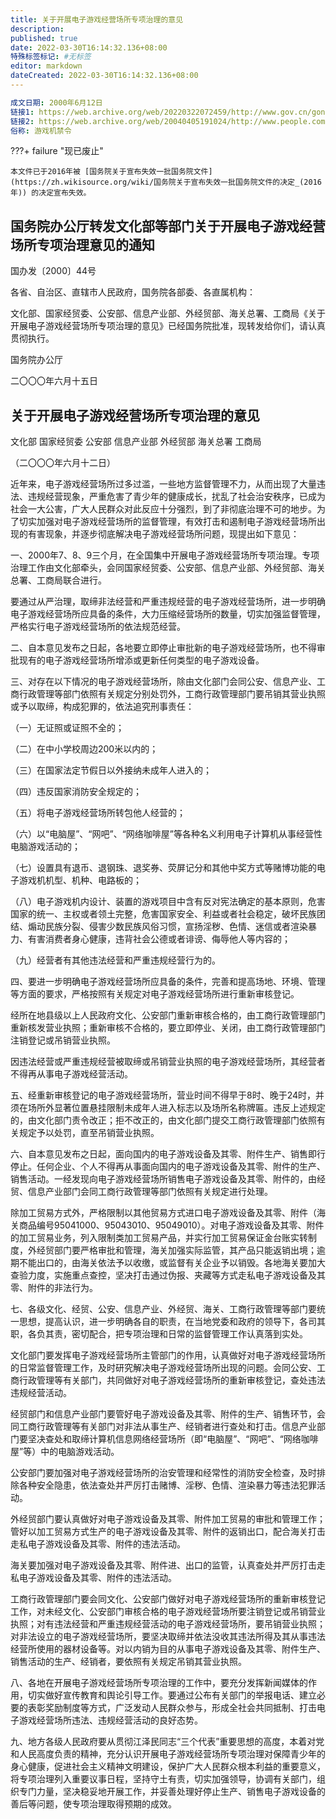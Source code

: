```yaml
---
title: 关于开展电子游戏经营场所专项治理的意见
description:
published: true
date: 2022-03-30T16:14:32.136+08:00
特殊标签标记: #无标签
editor: markdown
dateCreated: 2022-03-30T16:14:32.136+08:00
---
```


```YAML
成文日期: 2000年6月12日
链接1: https://web.archive.org/web/20220322072459/http://www.gov.cn/gongbao/content/2000/content_60240.htm
链接2: https://web.archive.org/web/20040405191024/http://www.people.com.cn/GB/channel1/10/20000630/124651.html
俗称: 游戏机禁令
```

???+ failure "现已废止"

    本文件已于2016年被 [国务院关于宣布失效一批国务院文件](https://zh.wikisource.org/wiki/国务院关于宣布失效一批国务院文件的决定_(2016年)) 的决定宣布失效。

## 国务院办公厅转发文化部等部门关于开展电子游戏经营场所专项治理意见的通知

国办发〔2000〕44号

各省、自治区、直辖市人民政府，国务院各部委、各直属机构：

文化部、国家经贸委、公安部、信息产业部、外经贸部、海关总署、工商局《关于开展电子游戏经营场所专项治理的意见》已经国务院批准，现转发给你们，请认真贯彻执行。

国务院办公厅

二〇〇〇年六月十五日

## 关于开展电子游戏经营场所专项治理的意见

文化部 国家经贸委 公安部 信息产业部 外经贸部 海关总署 工商局

（二〇〇〇年六月十二日）

近年来，电子游戏经营场所过多过滥，一些地方监督管理不力，从而出现了大量违法、违规经营现象，严重危害了青少年的健康成长，扰乱了社会治安秩序，已成为社会一大公害，广大人民群众对此反应十分强烈，到了非彻底治理不可的地步。为了切实加强对电子游戏经营场所的监督管理，有效打击和遏制电子游戏经营场所出现的有害现象，并逐步彻底解决电子游戏经营场所问题，现提出如下意见：

一、2000年7、8、9三个月，在全国集中开展电子游戏经营场所专项治理。专项治理工作由文化部牵头，会同国家经贸委、公安部、信息产业部、外经贸部、海关总署、工商局联合进行。

要通过从严治理，取缔非法经营和严重违规经营的电子游戏经营场所，进一步明确电子游戏经营场所应具备的条件，大力压缩经营场所的数量，切实加强监督管理，严格实行电子游戏经营场所的依法规范经营。

二、自本意见发布之日起，各地要立即停止审批新的电子游戏经营场所，也不得审批现有的电子游戏经营场所增添或更新任何类型的电子游戏设备。

三、对存在以下情况的电子游戏经营场所，除由文化部门会同公安、信息产业、工商行政管理等部门依照有关规定分别处罚外，工商行政管理部门要吊销其营业执照或予以取缔，构成犯罪的，依法追究刑事责任：

（一）无证照或证照不全的；

（二）在中小学校周边200米以内的；

（三）在国家法定节假日以外接纳未成年人进入的；

（四）违反国家消防安全规定的；

（五）将电子游戏经营场所转包他人经营的；

（六）以“电脑屋”、“网吧”、“网络咖啡屋”等各种名义利用电子计算机从事经营性电脑游戏活动的；

（七）设置具有退币、退钢珠、退奖券、荧屏记分和其他中奖方式等赌博功能的电子游戏机机型、机种、电路板的；

（八）电子游戏机内设计、装置的游戏项目中含有反对宪法确定的基本原则，危害国家的统一、主权或者领土完整，危害国家安全、利益或者社会稳定，破坏民族团结、煽动民族分裂、侵害少数民族风俗习惯，宣扬淫秽、色情、迷信或者渲染暴力、有害消费者身心健康，违背社会公德或者诽谤、侮辱他人等内容的；

（九）经营者有其他违法经营和严重违规经营行为的。

四、要进一步明确电子游戏经营场所应具备的条件，完善和提高场地、环境、管理等方面的要求，严格按照有关规定对电子游戏经营场所进行重新审核登记。

经所在地县级以上人民政府文化、公安部门重新审核合格的，由工商行政管理部门重新核发营业执照；重新审核不合格的，要立即停业、关闭，由工商行政管理部门注销登记或吊销营业执照。

因违法经营或严重违规经营被取缔或吊销营业执照的电子游戏经营场所，其经营者不得再从事电子游戏经营活动。

五、经重新审核登记的电子游戏经营场所，营业时间不得早于8时、晚于24时，并须在场所外显著位置悬挂限制未成年人进入标志以及场所名称牌匾。违反上述规定的，由文化部门责令改正；拒不改正的，由文化部门提交工商行政管理部门依照有关规定予以处罚，直至吊销营业执照。

六、自本意见发布之日起，面向国内的电子游戏设备及其零、附件生产、销售即行停止。任何企业、个人不得再从事面向国内的电子游戏设备及其零、附件的生产、销售活动。一经发现向电子游戏经营场所销售电子游戏设备及其零、附件的，由经贸、信息产业部门会同工商行政管理等部门依照有关规定进行处理。

除加工贸易方式外，严格限制以其他贸易方式进口电子游戏设备及其零、附件（海关商品编号95041000、95043010、95049010）。对电子游戏设备及其零、附件的加工贸易业务，列入限制类加工贸易产品，并实行加工贸易保证金台账实转制度，外经贸部门要严格审批和管理，海关加强实际监管，其产品只能返销出境；逾期不能出口的，由海关依法予以收缴，或监督有关企业予以销毁。各地海关要加大查验力度，实施重点查控，坚决打击通过伪报、夹藏等方式走私电子游戏设备及其零、附件的非法行为。

七、各级文化、经贸、公安、信息产业、外经贸、海关、工商行政管理等部门要统一思想，提高认识，进一步明确各自的职责，在当地党委和政府的领导下，各司其职，各负其责，密切配合，把专项治理和日常的监督管理工作认真落到实处。

文化部门要发挥电子游戏经营场所主管部门的作用，认真做好对电子游戏经营场所的日常监督管理工作，及时研究解决电子游戏经营场所出现的问题。会同公安、工商行政管理等有关部门，共同做好对电子游戏经营场所的重新审核登记，查处违法违规经营活动。

经贸部门和信息产业部门要管好电子游戏设备及其零、附件的生产、销售环节，会同工商行政管理等有关部门对非法从事生产、经销者进行查处和打击。信息产业部门要坚决查处和取缔计算机信息网络经营场所（即“电脑屋”、“网吧”、“网络咖啡屋”等）中的电脑游戏活动。

公安部门要加强对电子游戏经营场所的治安管理和经常性的消防安全检查，及时排除各种安全隐患，依法查处并严厉打击赌博、淫秽、色情、渲染暴力等违法犯罪活动。

外经贸部门要认真做好对电子游戏设备及其零、附件加工贸易的审批和管理工作；管好以加工贸易方式生产的电子游戏设备及其零、附件的返销出口，配合海关打击走私电子游戏设备及其零、附件的违法活动。

海关要加强对电子游戏设备及其零、附件进、出口的监管，认真查处并严厉打击走私电子游戏设备及其零、附件的违法活动。

工商行政管理部门要会同文化、公安部门做好对电子游戏经营场所的重新审核登记工作，对未经文化、公安部门审核合格的电子游戏经营场所要注销登记或吊销营业执照；对有违法经营和严重违规经营活动的电子游戏经营场所，要吊销营业执照；对非法设立的电子游戏经营场所，要坚决取缔并依法没收其违法所得及其从事违法经营所使用的器材设备等。对以内销为目的从事电子游戏设备及其零、附件生产、销售活动的生产、经销者，要依照有关规定吊销其营业执照。

八、各地在开展电子游戏经营场所专项治理的工作中，要充分发挥新闻媒体的作用，切实做好宣传教育和舆论引导工作。要通过公布有关部门的举报电话、建立必要的表彰奖励制度等方式，广泛发动人民群众参与，形成全社会共同抵制、打击电子游戏经营场所违法、违规经营活动的良好态势。

九、地方各级人民政府要从贯彻江泽民同志“三个代表”重要思想的高度，本着对党和人民高度负责的精神，充分认识开展电子游戏经营场所专项治理对保障青少年的身心健康，促进社会主义精神文明建设，保护广大人民群众根本利益的重要意义，将专项治理列入重要议事日程，坚持守土有责，切实加强领导，协调有关部门，组织专门力量，坚决稳妥地开展工作，并妥善处理好停止生产、销售电子游戏设备的善后等问题，使专项治理取得预期的成效。
